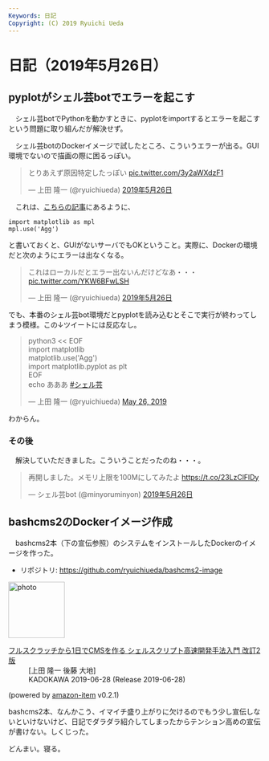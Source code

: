 ```yaml
---
Keywords: 日記
Copyright: (C) 2019 Ryuichi Ueda
---
```


# 日記（2019年5月26日）

## pyplotがシェル芸botでエラーを起こす

　シェル芸botでPythonを動かすときに、pyplotをimportするとエラーを起こすという問題に取り組んだが解決せず。

　シェル芸botのDockerイメージで試したところ、こういうエラーが出る。GUI環境でないので描画の際に困るっぽい。

<blockquote class="twitter-tweet" data-lang="ja"><p lang="ja" dir="ltr">とりあえず原因特定したっぽい <a href="https://t.co/3y2aWXdzF1">pic.twitter.com/3y2aWXdzF1</a></p>&mdash; 上田 隆一 (@ryuichiueda) <a href="https://twitter.com/ryuichiueda/status/1132466360443736064?ref_src=twsrc%5Etfw">2019年5月26日</a></blockquote>
<script async src="https://platform.twitter.com/widgets.js" charset="utf-8"></script>

　これは、[こちらの記事](https://qiita.com/TomokIshii/items/3a26ee4453f535a69e9e)にあるように、

```
import matplotlib as mpl
mpl.use('Agg')
```

と書いておくと、GUIがないサーバでもOKということ。実際に、Dockerの環境だと次のようにエラーは出なくなる。


<blockquote class="twitter-tweet" data-lang="ja"><p lang="ja" dir="ltr">これはローカルだとエラー出ないんだけどなあ・・・ <a href="https://t.co/YKW6BFwLSH">pic.twitter.com/YKW6BFwLSH</a></p>&mdash; 上田 隆一 (@ryuichiueda) <a href="https://twitter.com/ryuichiueda/status/1132468011707723776?ref_src=twsrc%5Etfw">2019年5月26日</a></blockquote>
<script async src="https://platform.twitter.com/widgets.js" charset="utf-8"></script>


でも、本番のシェル芸bot環境だとpyplotを読み込むとそこで実行が終わってしまう模様。この↓ツイートには反応なし。

<blockquote class="twitter-tweet" data-partner="tweetdeck"><p lang="et" dir="ltr">python3 &lt;&lt; EOF<br>import matplotlib<br>matplotlib.use(&#39;Agg&#39;)<br>import matplotlib.pyplot as plt<br>EOF<br>echo あああ <a href="https://twitter.com/hashtag/%E3%82%B7%E3%82%A7%E3%83%AB%E8%8A%B8?src=hash&amp;ref_src=twsrc%5Etfw">#シェル芸</a></p>&mdash; 上田 隆一 (@ryuichiueda) <a href="https://twitter.com/ryuichiueda/status/1132471940373835776?ref_src=twsrc%5Etfw">May 26, 2019</a></blockquote>
<script async src="https://platform.twitter.com/widgets.js" charset="utf-8"></script>


わからん。

### その後

　解決していただきました。こういうことだったのね・・・。

<blockquote class="twitter-tweet" data-lang="ja"><p lang="ja" dir="ltr">再開しました。メモリ上限を100Mにしてみたよ <a href="https://t.co/23LzClFlDy">https://t.co/23LzClFlDy</a></p>&mdash; シェル芸bot (@minyoruminyon) <a href="https://twitter.com/minyoruminyon/status/1132501418936479744?ref_src=twsrc%5Etfw">2019年5月26日</a></blockquote>
<script async src="https://platform.twitter.com/widgets.js" charset="utf-8"></script>


## bashcms2のDockerイメージ作成

　bashcms2本（下の宣伝参照）のシステムをインストールしたDockerのイメージを作った。

* リポジトリ: https://github.com/ryuichiueda/bashcms2-image

<div class="card">
  <div class="row no-gutters">
    <div class="col-md-2">
      <a class="item url" href="https://www.amazon.co.jp/exec/obidos/ASIN/4048930699/ryuichiueda-22"><img src="https://images-fe.ssl-images-amazon.com/images/I/41tcU9fYKbL._SL160_.jpg" width="112" alt="photo"></a>
    </div>
    <div class="col-md-10">
      <div class="card-body">
        <dl class="fn">
          <dt><a href="https://www.amazon.co.jp/exec/obidos/ASIN/4048930699/ryuichiueda-22">フルスクラッチから1日でCMSを作る シェルスクリプト高速開発手法入門 改訂2版</a></dt>
          <dd>[上田 隆一 後藤 大地]</dd>
          <dd>KADOKAWA 2019-06-28 (Release 2019-06-28)</dd>
        </dl>
        <p class="powered-by" >(powered by <a href="https://github.com/spiegel-im-spiegel/amazon-item" >amazon-item</a> v0.2.1)</p>
      </div>
    </div>
  </div>
</div>

bashcms2本、なんかこう、イマイチ盛り上がりに欠けるのでもう少し宣伝しないといけないけど、日記でダラダラ紹介してしまったからテンション高めの宣伝が書けない。しくじった。


どんまい。寝る。
